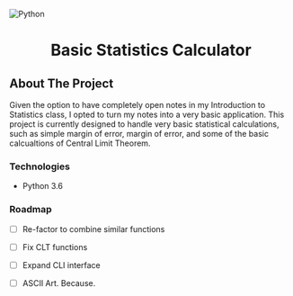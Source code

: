 ![Python](https://img.shields.io/badge/python-3.6-blue)
<div id=top></div>

<div align="center">
    <h1 align="center">Basic Statistics Calculator</h1>
    
</div>

## About The Project
Given the option to have completely open notes in my Introduction to Statistics class, I opted to turn my notes into a very basic application. This project is currently designed to handle very basic statistical calculations, such as simple margin of error, margin of error, and some of the basic calcualtions of Central Limit Theorem.

### Technologies
<ul>
    <li>Python 3.6</li>
</ul>

### Roadmap

- [ ] Re-factor to combine similar functions
- [ ] Fix CLT functions
- [ ] Expand CLI interface
- [ ] ASCII Art. Because.



